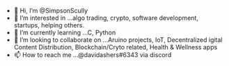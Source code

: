 - 👋 Hi, I’m @SimpsonScully
- 👀 I’m interested in ...algo trading, crypto, software development, startups, helping others.
- 🌱 I’m currently learning ...C, Python
- 💞️ I’m looking to collaborate on ...Aruino projects, IoT, Decentralized igital Content Distribution, Blockchain/Cryto related, Health & Wellness apps
- 📫 How to reach me ...@davidashers#6343 via discord

<!---
SimpsonScully/SimpsonScully is a ✨ special ✨ repository because its `README.md` (this file) appears on your GitHub profile.
You can click the Preview link to take a look at your changes.
--->
